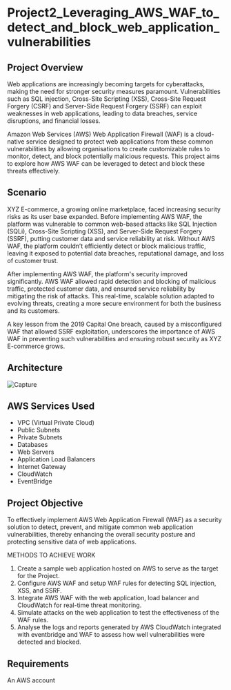 # Project2_Leveraging_AWS_WAF_to_detect_and_block_web_application_vulnerabilities
## Project Overview
Web applications are increasingly becoming targets for cyberattacks, making the need for stronger security measures paramount. Vulnerabilities such as SQL injection, Cross-Site Scripting (XSS), Cross-Site Request Forgery (CSRF) and Server-Side Request Forgery (SSRF) can exploit weaknesses in web applications, leading to data breaches, service disruptions, and financial losses.

Amazon Web Services (AWS) Web Application Firewall (WAF) is a cloud-native service designed to protect web applications from these common vulnerabilities by allowing organisations to create customizable rules to monitor, detect, and block potentially malicious requests. This project aims to explore how AWS WAF can be leveraged to detect and block these threats effectively.
## Scenario
XYZ E-commerce, a growing online marketplace, faced increasing security risks as its user base expanded. Before implementing AWS WAF, the platform was vulnerable to common web-based attacks like SQL Injection (SQLi), Cross-Site Scripting (XSS), and Server-Side Request Forgery (SSRF), putting customer data and service reliability at risk. Without AWS WAF, the platform couldn’t efficiently detect or block malicious traffic, leaving it exposed to potential data breaches, reputational damage, and loss of customer trust.

After implementing AWS WAF, the platform's security improved significantly. AWS WAF allowed rapid detection and blocking of malicious traffic, protected customer data, and ensured service reliability by mitigating the risk of attacks. This real-time, scalable solution adapted to evolving threats, creating a more secure environment for both the business and its customers.

A key lesson from the 2019 Capital One breach, caused by a misconfigured WAF that allowed SSRF exploitation, underscores the importance of AWS WAF in preventing such vulnerabilities and ensuring robust security as XYZ E-commerce grows.
## Architecture

![Capture](https://github.com/user-attachments/assets/052321a1-feff-4f71-bc2e-b261e508ee4f)


## AWS Services Used
* VPC (Virtual Private Cloud)
* Public Subnets
* Private Subnets
* Databases
* Web Servers
* Application Load Balancers
* Internet Gateway
* CloudWatch
* EventBridge
## Project Objective
To effectively implement AWS Web Application Firewall (WAF) as a security solution to detect, prevent, and mitigate common web application vulnerabilities, thereby enhancing the overall security posture and protecting sensitive data of web applications.

METHODS TO ACHIEVE WORK
1. Create a sample web application hosted on AWS to serve as the target for the Project.
2. Configure AWS WAF and setup WAF rules for detecting SQL injection, XSS, and SSRF.
3. Integrate AWS WAF with the web application, load balancer and CloudWatch for real-time threat monitoring.
4. Simulate attacks on the web application to test the effectiveness of the WAF rules.
5. Analyse the logs and reports generated by AWS CloudWatch integrated with eventbridge and WAF to assess how well vulnerabilities were detected and blocked.

## Requirements
An AWS account
